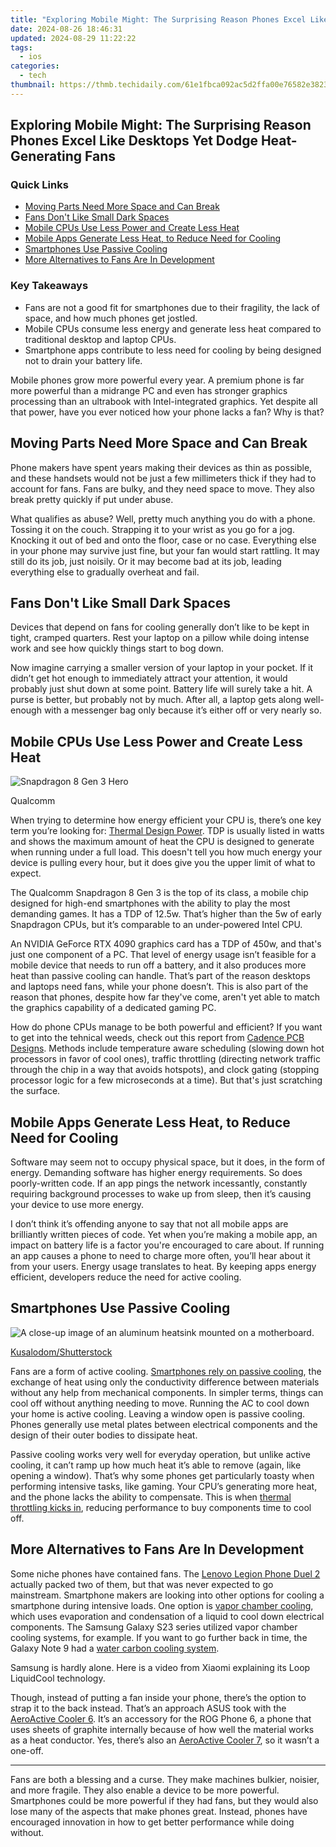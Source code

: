 ```yaml
---
title: "Exploring Mobile Might: The Surprising Reason Phones Excel Like Desktops Yet Dodge Heat-Generating Fans"
date: 2024-08-26 18:46:31
updated: 2024-08-29 11:22:22
tags:
  - ios
categories:
  - tech
thumbnail: https://thmb.techidaily.com/61e1fbca092ac5d2ffa00e76582e3823f6ee9bd8608e03fb6613489ba0869657.jpg
---
```


## Exploring Mobile Might: The Surprising Reason Phones Excel Like Desktops Yet Dodge Heat-Generating Fans

### Quick Links

* [Moving Parts Need More Space and Can Break](https://change-location.techidaily.com/how-to-exit-android-factory-mode-on-xiaomi-civi-3-drfone-by-drfone-fix-android-problems-fix-android-problems/)
* [Fans Don't Like Small Dark Spaces](https://technical-tips.techidaily.com/updated-july-2024-list-of-standard-netgear-user-credentials/)
* [​Mobile CPUs Use Less Power and Create Less Heat](https://twitter-videos.techidaily.com/new-2024-approved-tweeted-vids-to-mp4wav-conversion/)
* [​Mobile Apps Generate Less Heat, to Reduce Need for Cooling](https://hardware-reviews.techidaily.com/849-us-release-of-dasungs-paperlike-color-touchscreen-monitor-12-inch-stylish-design-and-sharp-2560x1600-resolution/)
* [​Smartphones Use Passive Cooling](https://instagram-video-recordings.techidaily.com/new-2024-approved-storystitcher-compelling-collage-for-instagram-users/)
* [​More Alternatives to Fans Are In Development](https://some-knowledge.techidaily.com/new-from-basics-to-brilliance-fullscreen-proficiency-in-premiere/)

### Key Takeaways

* Fans are not a good fit for smartphones due to their fragility, the lack of space, and how much phones get jostled.
* Mobile CPUs consume less energy and generate less heat compared to traditional desktop and laptop CPUs.
* Smartphone apps contribute to less need for cooling by being designed not to drain your battery life.

 Mobile phones grow more powerful every year. A premium phone is far more powerful than a midrange PC and even has stronger graphics processing than an ultrabook with Intel-integrated graphics. Yet despite all that power, have you ever noticed how your phone lacks a fan? Why is that?

##  Moving Parts Need More Space and Can Break

 Phone makers have spent years making their devices as thin as possible, and these handsets would not be just a few millimeters thick if they had to account for fans. Fans are bulky, and they need space to move. They also break pretty quickly if put under abuse.

 What qualifies as abuse? Well, pretty much anything you do with a phone. Tossing it on the couch. Strapping it to your wrist as you go for a jog. Knocking it out of bed and onto the floor, case or no case. Everything else in your phone may survive just fine, but your fan would start rattling. It may still do its job, just noisily. Or it may become bad at its job, leading everything else to gradually overheat and fail.

##  Fans Don't Like Small Dark Spaces

 Devices that depend on fans for cooling generally don’t like to be kept in tight, cramped quarters. Rest your laptop on a pillow while doing intense work and see how quickly things start to bog down.

 Now imagine carrying a smaller version of your laptop in your pocket. If it didn’t get hot enough to immediately attract your attention, it would probably just shut down at some point. Battery life will surely take a hit. A purse is better, but probably not by much. After all, a laptop gets along well-enough with a messenger bag only because it’s either off or very nearly so.

##  ​Mobile CPUs Use Less Power and Create Less Heat

![Snapdragon 8 Gen 3 Hero](https://static1.howtogeekimages.com/wordpress/wp-content/uploads/2023/10/snapdragon-8-gen-3-hero.jpg) 

Qualcomm

 When trying to determine how energy efficient your CPU is, there’s one key term you’re looking for: [Thermal Design Power](https://tech-haven.techidaily.com/boost-your-pcs-speaker-performance-with-a-new-install-of-realtek-hd-audio-manager-in-win-1011/). TDP is usually listed in watts and shows the maximum amount of heat the CPU is designed to generate when running under a full load. This doesn't tell you how much energy your device is pulling every hour, but it does give you the upper limit of what to expect.

 The Qualcomm Snapdragon 8 Gen 3 is the top of its class, a mobile chip designed for high-end smartphones with the ability to play the most demanding games. It has a TDP of 12.5w. That’s higher than the 5w of early Snapdragon CPUs, but it’s comparable to an under-powered Intel CPU.

 An NVIDIA GeForce RTX 4090 graphics card has a TDP of 450w, and that's just one component of a PC. That level of energy usage isn’t feasible for a mobile device that needs to run off a battery, and it also produces more heat than passive cooling can handle. That’s part of the reason desktops and laptops need fans, while your phone doesn’t. This is also part of the reason that phones, despite how far they've come, aren't yet able to match the graphics capability of a dedicated gaming PC. 

 How do phone CPUs manage to be both powerful and efficient? If you want to get into the tehnical weeds, check out this report from [Cadence PCB Designs](https://resources.pcb.cadence.com/blog/3-thermal-management-approaches-for-your-smartphone-2). Methods include temperature aware scheduling (slowing down hot processors in favor of cool ones), traffic throttling (directing network traffic through the chip in a way that avoids hotspots), and clock gating (stopping processor logic for a few microseconds at a time). But that's just scratching the surface.

##  ​Mobile Apps Generate Less Heat, to Reduce Need for Cooling

 Software may seem not to occupy physical space, but it does, in the form of energy. Demanding software has higher energy requirements. So does poorly-written code. If an app pings the network incessantly, constantly requiring background processes to wake up from sleep, then it’s causing your device to use more energy.

 I don’t think it’s offending anyone to say that not all mobile apps are brilliantly written pieces of code. Yet when you’re making a mobile app, an impact on battery life is a factor you're encouraged to care about. If running an app causes a phone to need to charge more often, you’ll hear about it from your users. Energy usage translates to heat. By keeping apps energy efficient, developers reduce the need for active cooling.

##  ​Smartphones Use Passive Cooling

![A close-up image of an aluminum heatsink mounted on a motherboard.](https://static1.howtogeekimages.com/wordpress/wp-content/uploads/2023/12/shutterstock_1704910018.jpg) 

[Kusalodom/Shutterstock](https://www.shutterstock.com/image-photo/aluminum-heatsink-on-electronics-circuit-board-1704910018)

 Fans are a form of active cooling. [Smartphones rely on passive cooling](https://facebook-video-footage.techidaily.com/updated-from-zero-to-hero-your-first-time-streaming-to-youtube/), the exchange of heat using only the conductivity difference between materials without any help from mechanical components. In simpler terms, things can cool off without anything needing to move. Running the AC to cool down your home is active cooling. Leaving a window open is passive cooling. Phones generally use metal plates between electrical components and the design of their outer bodies to dissipate heat.

 Passive cooling works very well for everyday operation, but unlike active cooling, it can’t ramp up how much heat it’s able to remove (again, like opening a window). That’s why some phones get particularly toasty when performing intensive tasks, like gaming. Your CPU’s generating more heat, and the phone lacks the ability to compensate. This is when [thermal throttling kicks in](https://buynow-help.techidaily.com/leading-titles-to-unlock-on-google-play-pass-a-ranking-of-the-8-greatest-games/), reducing performance to buy components time to cool off.

##  ​More Alternatives to Fans Are In Development

 Some niche phones have contained fans. The [Lenovo Legion Phone Duel 2](https://shop-links.co/link/?exclusive=1&publisher_slug=itechdaily19598&url=https%3A%2F%2Fwww.lenovo.com%2Fgb%2Fen%2Fp%2Fphones%2Flenovo-phones%2Flegion-phone-duel%2Fl70081%2Fppippiz7081) actually packed two of them, but that was never expected to go mainstream. Smartphone makers are looking into other options for cooling a smartphone during intensive loads. One option is [vapor chamber cooling](https://visual-screen-recording.techidaily.com/updated-in-2024-lenovo-laptop-a-complete-guide-to-recording-screens/), which uses evaporation and condensation of a liquid to cool down electrical components. The Samsung Galaxy S23 series utilized vapor chamber cooling systems, for example. If you want to go further back in time, the Galaxy Note 9 had a [water carbon cooling system](https://techtrends.techidaily.com/future-message-planning-the-ultimate-trick-to-scheduling-sms-from-an-iphone/).

 Samsung is hardly alone. Here is a video from Xiaomi explaining its Loop LiquidCool technology.

 Though, instead of putting a fan inside your phone, there’s the option to strap it to the back instead. That’s an approach ASUS took with the [AeroActive Cooler 6](https://rog.asus.com/power-protection-gadgets/docks-dongles-and-cables/aeroactive-cooler-6-model/). It’s an accessory for the ROG Phone 6, a phone that uses sheets of graphite internally because of how well the material works as a heat conductor. Yes, there’s also an [AeroActive Cooler 7](https://rog.asus.com/power-protection-gadgets/docks-dongles-and-cables/aeroactive-cooler-7/), so it wasn’t a one-off.

---

 Fans are both a blessing and a curse. They make machines bulkier, noisier, and more fragile. They also enable a device to be more powerful. Smartphones could be more powerful if they had fans, but they would also lose many of the aspects that make phones great. Instead, phones have encouraged innovation in how to get better performance while doing without.

<ins class="adsbygoogle"
     style="display:block"
     data-ad-format="autorelaxed"
     data-ad-client="ca-pub-7571918770474297"
     data-ad-slot="1223367746"></ins>



<ins class="adsbygoogle"
     style="display:block"
     data-ad-client="ca-pub-7571918770474297"
     data-ad-slot="8358498916"
     data-ad-format="auto"
     data-full-width-responsive="true"></ins>
